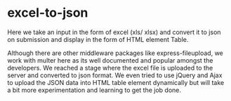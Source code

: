 # excel-to-json

Here we take an input in the form of excel (xls/ xlsx) and convert it to json on submission and display in the form of HTML element Table.

Although there are other middleware packages like express-fileupload, we work with multer here as its well documented and popular amongst the developers.
We reached a stage where the excel file is uploaded to the server and converted to json format. We even tried to use jQuery and Ajax to upload the JSON data into HTML table element dynamically but will take a bit more experimentation and learning to get the job done.
